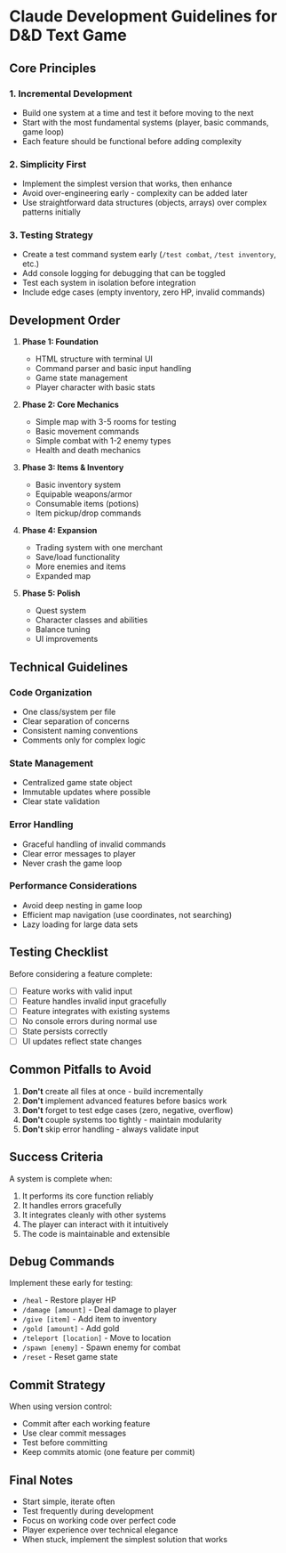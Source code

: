 # Claude Development Guidelines for D&D Text Game

## Core Principles

### 1. Incremental Development
- Build one system at a time and test it before moving to the next
- Start with the most fundamental systems (player, basic commands, game loop)
- Each feature should be functional before adding complexity

### 2. Simplicity First
- Implement the simplest version that works, then enhance
- Avoid over-engineering early - complexity can be added later
- Use straightforward data structures (objects, arrays) over complex patterns initially

### 3. Testing Strategy
- Create a test command system early (`/test combat`, `/test inventory`, etc.)
- Add console logging for debugging that can be toggled
- Test each system in isolation before integration
- Include edge cases (empty inventory, zero HP, invalid commands)

## Development Order

1. **Phase 1: Foundation**
   - HTML structure with terminal UI
   - Command parser and basic input handling
   - Game state management
   - Player character with basic stats

2. **Phase 2: Core Mechanics**
   - Simple map with 3-5 rooms for testing
   - Basic movement commands
   - Simple combat with 1-2 enemy types
   - Health and death mechanics

3. **Phase 3: Items & Inventory**
   - Basic inventory system
   - Equipable weapons/armor
   - Consumable items (potions)
   - Item pickup/drop commands

4. **Phase 4: Expansion**
   - Trading system with one merchant
   - Save/load functionality
   - More enemies and items
   - Expanded map

5. **Phase 5: Polish**
   - Quest system
   - Character classes and abilities
   - Balance tuning
   - UI improvements

## Technical Guidelines

### Code Organization
- One class/system per file
- Clear separation of concerns
- Consistent naming conventions
- Comments only for complex logic

### State Management
- Centralized game state object
- Immutable updates where possible
- Clear state validation

### Error Handling
- Graceful handling of invalid commands
- Clear error messages to player
- Never crash the game loop

### Performance Considerations
- Avoid deep nesting in game loop
- Efficient map navigation (use coordinates, not searching)
- Lazy loading for large data sets

## Testing Checklist

Before considering a feature complete:
- [ ] Feature works with valid input
- [ ] Feature handles invalid input gracefully
- [ ] Feature integrates with existing systems
- [ ] No console errors during normal use
- [ ] State persists correctly
- [ ] UI updates reflect state changes

## Common Pitfalls to Avoid

1. **Don't** create all files at once - build incrementally
2. **Don't** implement advanced features before basics work
3. **Don't** forget to test edge cases (zero, negative, overflow)
4. **Don't** couple systems too tightly - maintain modularity
5. **Don't** skip error handling - always validate input

## Success Criteria

A system is complete when:
1. It performs its core function reliably
2. It handles errors gracefully
3. It integrates cleanly with other systems
4. The player can interact with it intuitively
5. The code is maintainable and extensible

## Debug Commands

Implement these early for testing:
- `/heal` - Restore player HP
- `/damage [amount]` - Deal damage to player
- `/give [item]` - Add item to inventory
- `/gold [amount]` - Add gold
- `/teleport [location]` - Move to location
- `/spawn [enemy]` - Spawn enemy for combat
- `/reset` - Reset game state

## Commit Strategy

When using version control:
- Commit after each working feature
- Use clear commit messages
- Test before committing
- Keep commits atomic (one feature per commit)

## Final Notes

- Start simple, iterate often
- Test frequently during development
- Focus on working code over perfect code
- Player experience over technical elegance
- When stuck, implement the simplest solution that works